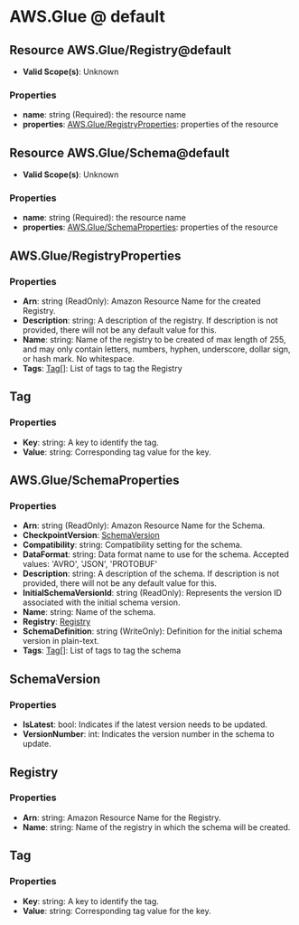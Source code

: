 # AWS.Glue @ default

## Resource AWS.Glue/Registry@default
* **Valid Scope(s)**: Unknown
### Properties
* **name**: string (Required): the resource name
* **properties**: [AWS.Glue/RegistryProperties](#awsglueregistryproperties): properties of the resource

## Resource AWS.Glue/Schema@default
* **Valid Scope(s)**: Unknown
### Properties
* **name**: string (Required): the resource name
* **properties**: [AWS.Glue/SchemaProperties](#awsglueschemaproperties): properties of the resource

## AWS.Glue/RegistryProperties
### Properties
* **Arn**: string (ReadOnly): Amazon Resource Name for the created Registry.
* **Description**: string: A description of the registry. If description is not provided, there will not be any default value for this.
* **Name**: string: Name of the registry to be created of max length of 255, and may only contain letters, numbers, hyphen, underscore, dollar sign, or hash mark.  No whitespace.
* **Tags**: [Tag](#tag)[]: List of tags to tag the Registry

## Tag
### Properties
* **Key**: string: A key to identify the tag.
* **Value**: string: Corresponding tag value for the key.

## AWS.Glue/SchemaProperties
### Properties
* **Arn**: string (ReadOnly): Amazon Resource Name for the Schema.
* **CheckpointVersion**: [SchemaVersion](#schemaversion)
* **Compatibility**: string: Compatibility setting for the schema.
* **DataFormat**: string: Data format name to use for the schema. Accepted values: 'AVRO', 'JSON', 'PROTOBUF'
* **Description**: string: A description of the schema. If description is not provided, there will not be any default value for this.
* **InitialSchemaVersionId**: string (ReadOnly): Represents the version ID associated with the initial schema version.
* **Name**: string: Name of the schema.
* **Registry**: [Registry](#registry)
* **SchemaDefinition**: string (WriteOnly): Definition for the initial schema version in plain-text.
* **Tags**: [Tag](#tag)[]: List of tags to tag the schema

## SchemaVersion
### Properties
* **IsLatest**: bool: Indicates if the latest version needs to be updated.
* **VersionNumber**: int: Indicates the version number in the schema to update.

## Registry
### Properties
* **Arn**: string: Amazon Resource Name for the Registry.
* **Name**: string: Name of the registry in which the schema will be created.

## Tag
### Properties
* **Key**: string: A key to identify the tag.
* **Value**: string: Corresponding tag value for the key.

